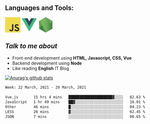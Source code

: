 ## **Languages and Tools:**      
<code><img height="50" src="https://raw.githubusercontent.com/github/explore/80688e429a7d4ef2fca1e82350fe8e3517d3494d/topics/javascript/javascript.png"></code>
<code><img height="50"  src="https://raw.githubusercontent.com/github/explore/80688e429a7d4ef2fca1e82350fe8e3517d3494d/topics/vue/vue.png"></code>
<code><img height="50"  src="https://raw.githubusercontent.com/github/explore/80688e429a7d4ef2fca1e82350fe8e3517d3494d/topics/nodejs/nodejs.png"></code>

## *Talk to me about*
- Front-end development using **HTML, Javascript, CSS, Vue**
- Backend development using **Node**
- Like reading **English** IT Blog    

[![Anurag's github stats](https://github-readme-stats.vercel.app/api?username=qdi5)](https://github.com/anuraghazra/github-readme-stats)    

<!--START_SECTION:waka-->
```text
Week: 22 March, 2021 - 29 March, 2021

Vue.js       15 hrs 4 mins   ████████████████████▓░░░░   82.63 % 
JavaScript   1 hr 49 mins    ██▓░░░░░░░░░░░░░░░░░░░░░░   10.01 % 
Other        46 mins         █░░░░░░░░░░░░░░░░░░░░░░░░   04.23 % 
LESS         26 mins         ▓░░░░░░░░░░░░░░░░░░░░░░░░   02.45 % 
JSON         7 mins          ░░░░░░░░░░░░░░░░░░░░░░░░░   00.65 % 
```
<!--END_SECTION:waka-->
